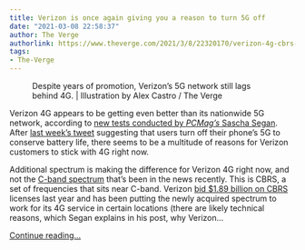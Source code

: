 ```yaml
---
title: Verizon is once again giving you a reason to turn 5G off
date: "2021-03-08 22:58:37"
author: The Verge
authorlink: https://www.theverge.com/2021/3/8/22320170/verizon-4g-cbrs-spectrum-nationwide-5g
tags:
- The-Verge
---
```

<figure>
      <img alt="" src="https://cdn.vox-cdn.com/thumbor/nPDe0f5zbweXZMYx-wlpanHHjnM=/0x0:2040x1360/1310x873/cdn.vox-cdn.com/uploads/chorus_image/image/68932592/acastro_200109_1777_verizon_0001.0.0.jpg" />
        <figcaption>Despite years of promotion, Verizon’s 5G network still lags behind 4G. | Illustration by Alex Castro / The Verge</figcaption>
    </figure>

  <p id="m9ufjc">Verizon 4G appears to be getting even better than its nationwide 5G network, according to <a href="https://www.pcmag.com/news/tested-verizons-new-4g-beats-5g-big-time">new tests conducted by <em>PCMag’s</em> Sascha Segan</a>. After <a href="https://www.theverge.com/2021/2/28/22305899/verizon-support-turn-off-5g-save-phone-battery">last week’s tweet</a> suggesting that users turn off their phone’s 5G to conserve battery life, there seems to be a multitude of reasons for Verizon customers to stick with 4G right now.</p>
<p id="9Ihm2K">Additional spectrum is making the difference for Verizon 4G right now, and not the <a href="https://www.theverge.com/2021/2/24/22299903/fcc-cband-auction-results-verizon-att-tmobile">C-band spectrum</a> that’s been in the news recently. This is CBRS, a set of frequencies that sits near C-band. Verizon <a href="https://www.fiercewireless.com/operators/verizon-dish-cable-top-list-cbrs-auction-winners">bid $1.89 billion on CBRS</a> licenses last year and has been putting the newly acquired spectrum to work for its 4G service in certain locations (there are likely technical reasons, which Segan explains in his post, why Verizon...</p>
  <p>
    <a href="https://www.theverge.com/2021/3/8/22320170/verizon-4g-cbrs-spectrum-nationwide-5g">Continue reading&hellip;</a>
  </p>